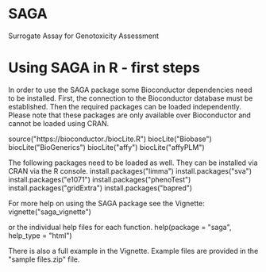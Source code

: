 # SAGA
Surrogate Assay for Genotoxicity Assessment

# Using SAGA in R - first steps
In order to use the SAGA package some Bioconductor dependencies need to
be installed. First, the connection to the Bioconductor database must be
established. Then the required packages can be loaded independently. Please
note that these packages are only available over Bioconductor and cannot be
loaded using CRAN.

source("https://bioconductor./biocLite.R")
biocLite("Biobase")
biocLite("BioGenerics")
biocLite("affy")
biocLite("affyPLM")

The following packages need to be loaded as well. They can be installed via CRAN via the R console.
install.packages("limma")
install.packages("sva")
install.packages("e1071")
install.packages("phenoTest")
install.packages("gridExtra")
install.packages("bapred")

For more help on using the SAGA package see the Vignette:
vignette("saga_vignette")

or the individual help files for each function.
help(package = "saga", help_type = "html")

There is also a full example in the Vignette. Example files are provided in the "sample files.zip" file.






